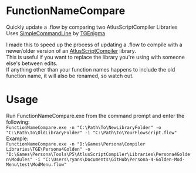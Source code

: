 # FunctionNameCompare
Quickly update a .flow by comparing two AtlusScriptCompiler Libraries  
Uses [SimpleCommandLine](https://github.com/TGEnigma/SimpleCommandLine) by [TGEnigma](https://github.com/TGEnigma)

I made this to speed up the process of updating a .flow to compile with a newer/older version of an [AtlusScriptCompiler](https://github.com/TGEnigma/AtlusScriptCompiler) library.  
This is useful if you want to replace the library you're using with someone else's between edits.  
If anything other than your function names happens to include the old function name, it will also be renamed, so watch out.
# Usage
Run FunctionNameCompare.exe from the command prompt and enter the following:  
``FunctionNameCompare.exe -n "C:\Path\To\NewLibraryFolder" -o "C:\Path\To\OldLibraryFolder" -i "C:\Path\To\YourFlowscript.flow" ``
Example:  
``FunctionNameCompare.exe -n "D:\Games\Persona\Compiler Libraries\TGE\Persona4Golden" -o "D:\Games\Persona\Tools\P5\AtlusScriptCompiler\Libraries\Persona4Golden\Modules" -i "C:\Users\ryans\Documents\GitHub\Persona-4-Golden-Mod-Menu\test\ModMenu.flow"``
